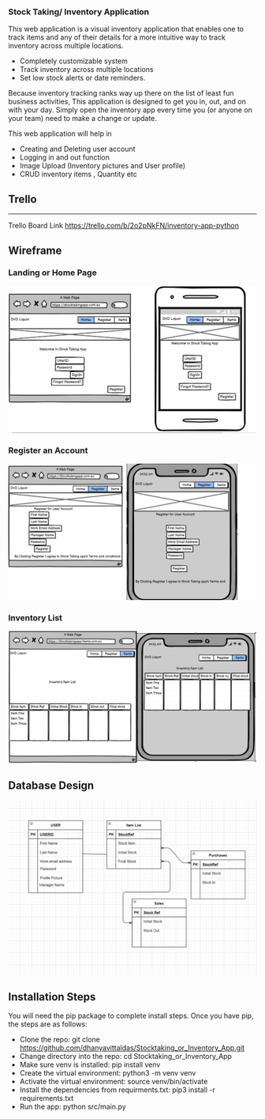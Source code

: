 ### Stock Taking/ Inventory Application

This web application is a visual inventory application that enables one to track items and any of their details for a more intuitive  way to track inventory across multiple locations.

- Completely customizable system
- Track inventory across multiple locations
- Set low stock alerts or date reminders.

Because inventory tracking ranks way up there on the list of least fun business activities, This application is designed to get you in, out, and on with your day. Simply open the inventory app every time you (or anyone on your team) need to make a change or update.

This web application will help in 
- Creating and Deleting  user account
- Logging in and out function
- Image Upload (Inventory pictures and User profile)
- CRUD inventory items , Quantity etc



## Trello
------------------------------
Trello Board Link
https://trello.com/b/2o2pNkFN/inventory-app-python

##  Wireframe

### Landing or Home Page
![Home Page](/docs/Landing_Page.PNG)

### Register an Account

![Register](/docs/Signup_page.PNG)

### Inventory List

![Inventory](/docs/Stock_page.PNG)








## Database Design

![Database_design](/docs/Database_design.PNG)


## Installation Steps
You will need the pip package to complete install steps. Once you have pip, the steps are as follows:

- Clone the repo: git clone https://github.com/dhanyavittaldas/Stocktaking_or_Inventory_App.git
- Change directory into the repo: cd Stocktaking_or_Inventory_App
- Make sure venv is installed: pip install venv
- Create the virtual environment: python3 -m venv venv
- Activate the virtual environment: source venv/bin/activate
- Install the dependencies from requirments.txt: pip3 install -r requirements.txt
- Run the app: python src/main.py